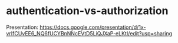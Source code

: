 # authentication-vs-authorization

Presentation: https://docs.google.com/presentation/d/1x-vrIfCUvEE6_NQ6fUCYBnNNcEVtD5LiQJXaP-eLKtI/edit?usp=sharing
